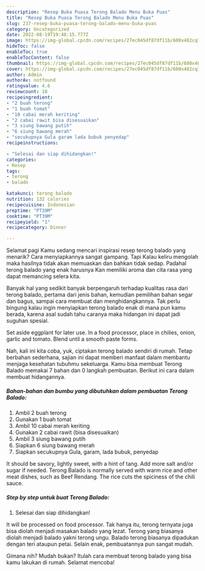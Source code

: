 ```yaml
---
description: "Resep Buka Puasa Terong Balado Menu Buka Puas"
title: "Resep Buka Puasa Terong Balado Menu Buka Puas"
slug: 237-resep-buka-puasa-terong-balado-menu-buka-puas
category: Uncategorized
date: 2022-08-19T19:48:15.777Z
image: https://img-global.cpcdn.com/recipes/27ec045df87df11b/680x482cq70/terong-balado-foto-resep-utama.jpg
hideToc: false
enableToc: true
enableTocContent: false
thumbnail: https://img-global.cpcdn.com/recipes/27ec045df87df11b/680x482cq70/terong-balado-foto-resep-utama.jpg
cover: https://img-global.cpcdn.com/recipes/27ec045df87df11b/680x482cq70/terong-balado-foto-resep-utama.jpg
author: Admin
authorAv: notfound
ratingvalue: 4.6
reviewcount: 10
recipeingredient:
- "2 buah terong"
- "1 buah tomat"
- "10 cabai merah keriting"
- "2 cabai rawit bisa disesuaikan"
- "3 siung bawang putih"
- "6 siung bawang merah"
- "secukupnya Gula garam lada bubuk penyedap"
recipeinstructions:

- "Selesai dan siap dihidangkan!"
categories:
- Resep
tags:
- terong
- balado

katakunci: terong balado 
nutrition: 132 calories
recipecuisine: Indonesian
preptime: "PT39M"
cooktime: "PT39M"
recipeyield: "1"
recipecategory: Dinner

---
```



Selamat pagi Kamu sedang mencari inspirasi resep terong balado yang menarik? Cara menyiapkannya sangat gampang. Tapi Kalau keliru mengolah maka hasilnya tidak akan memuaskan dan bahkan tidak sedap. Padahal terong balado yang enak harusnya Kan memiliki aroma dan cita rasa yang dapat memancing selera kita.


Banyak hal yang sedikit banyak berpengaruh terhadap kualitas rasa dari terong balado, pertama dari jenis bahan, kemudian pemilihan bahan segar dan bagus, sampai cara membuat dan menghidangkannya. Tak perlu bingung kalau ingin menyiapkan terong balado enak di mana pun kamu berada, karena asal sudah tahu caranya maka hidangan ini dapat jadi suguhan spesial.

Set aside eggplant for later use. In a food processor, place in chilies, onion, garlic and tomato. Blend until a smooth paste forms.


Nah, kali ini kita coba, yuk, ciptakan terong balado sendiri di rumah. Tetap berbahan sederhana, sajian ini dapat memberi manfaat dalam membantu menjaga kesehatan tubuhmu sekeluarga. Kamu bisa membuat Terong Balado memakai 7 bahan dan 0 langkah pembuatan. Berikut ini cara dalam membuat hidangannya.

<!--inarticleads1-->

##### Bahan-bahan dan bumbu yang dibutuhkan dalam pembuatan Terong Balado:

1. Ambil 2 buah terong
1. Gunakan 1 buah tomat
1. Ambil 10 cabai merah keriting
1. Gunakan 2 cabai rawit (bisa disesuaikan)
1. Ambil 3 siung bawang putih
1. Siapkan 6 siung bawang merah
1. Siapkan secukupnya Gula, garam, lada bubuk, penyedap


It should be savory, lightly sweet, with a hint of tang. Add more salt and/or sugar if needed. Terong Balado is normally served with warm rice and other meat dishes, such as Beef Rendang. The rice cuts the spiciness of the chili sauce. 

<!--inarticleads2-->

##### Step by step untuk buat Terong Balado:


1. Selesai dan siap dihidangkan!

It will be processed on food processor. Tak hanya itu, terong ternyata juga bisa diolah menjadi masakan balado yang lezat. Terong yang biasanya diolah menjadi balado yakni terong ungu. Balado terong biasanya dipadukan dengan teri ataupun petai. Selain enak, pembuatannya pun sangat mudah. 

Gimana nih? Mudah bukan? Itulah cara membuat terong balado yang bisa kamu lakukan di rumah. Selamat mencoba!
